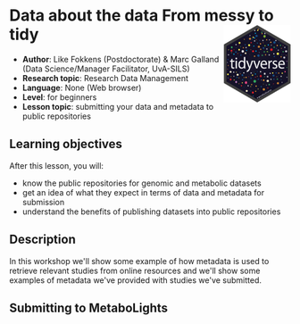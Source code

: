 # Data about the data From messy to tidy <a href='https:/tidyr.tidyverse.org'><img src='../../img/hex-tidyverse.png' align="right" height="139" /></a>  
 - **Author**: Like Fokkens (Postdoctorate) & Marc Galland (Data Science/Manager Facilitator, UvA-SILS)
 - **Research topic**: Research Data Management
 - **Language**: None (Web browser)
 - **Level**: for beginners
 - **Lesson topic**: submitting your data and metadata to public repositories

## Learning objectives
After this lesson, you will:
- know the public repositories for genomic and metabolic datasets
- get an idea of what they expect in terms of data and metadata for submission
- understand the benefits of publishing datasets into public repositories

## Description
In this workshop we'll show some example of how metadata is used to retrieve relevant studies from online resources and we'll show some examples of metadata we've provided with studies we've submitted.


## Submitting to MetaboLights
